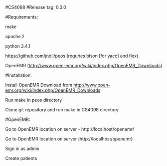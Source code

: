 #CS4098
#Release tag: 0.3.0

#Requirements:

  make
 
  apache 2
  
  python 3.4.1

  https://github.com/jnoll/peos (requries bison [for yacc] and flex)
  
  OpenEMR (http://www.open-emr.org/wiki/index.php/OpenEMR_Downloads)
  
#Installation:

Install OpenEMR
  Download from http://www.open-emr.org/wiki/index.php/OpenEMR_Downloads

Run make in peos directory

Clone git repository and run make in CS4098 directory

#OpenEMR:

 Go to OpenEMR location on server - http://localhost/openemr/

 Go to OpenEMR location on server (http://localhost/openemr)

 Sign in as admin

 Create patients
